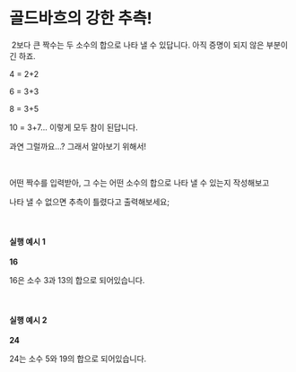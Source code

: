 <h1>골드바흐의 강한 추측!</h1>
<p>&nbsp;2보다 큰 짝수는 두 소수의 합으로 나타 낼 수 있답니다. 아직 증명이 되지 않은 부분이긴 하죠.</p>
<p>4 = 2+2</p>
<p>6 = 3+3</p>
<p>8 = 3+5</p>
<p>10 = 3+7... 이렇게 모두 참이 된답니다.</p>
<p>과연 그럴까요...? 그래서 알아보기 위해서!</p>
<p>&nbsp;</p>
<p>어떤 짝수를 입력받아, 그 수는 어떤 소수의 합으로 나타 낼 수 있는지 작성해보고</p>
<p>나타 낼 수 없으면 추측이 틀렸다고 출력해보세요;</p>
<p>&nbsp;</p>
<h4>실행 예시 1</h4>
<p><strong>16</strong></p>
<p>16은 소수 3과 13의 합으로 되어있습니다.</p>
<p>&nbsp;</p>
<h4>실행 예시 2</h4>
<p><strong>24</strong></p>
<p>24는 소수 5와 19의 합으로 되어있습니다.</p>
